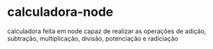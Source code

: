 # calculadora-node
calculadora feita em node capaz de realizar as operações de adição, subtração, multiplicação, divisão, potenciação e radiciação
